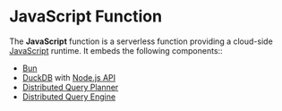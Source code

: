 # JavaScript Function

The **JavaScript** function is a serverless function providing a cloud-side [JavaScript](https://developer.mozilla.org/en-US/docs/Web/JavaScript) runtime. It embeds the following components::

- [Bun](https://bun.sh/)
- [DuckDB](https://duckdb.org/) with [Node.js API](https://duckdb.org/docs/api/nodejs/overview.html)
- [Distributed Query Planner](../../docs/Query%20Planner.md)
- [Distributed Query Engine](../../docs/Query%20Engine.md)
